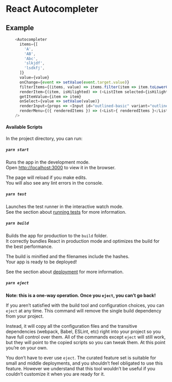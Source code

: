 # React Autocompleter

## Example

```js
    <Autocompleter
      items={[
        'A',
        'AB',
        'Abc',
        'slkjdf',
        'lsdkfj',
      ]}
      value={value}
      onChange={event => setValue(event.target.value)}
      filterItems={(items, value) => items.filter(item => item.toLowerCase().includes(value.toLowerCase()))}
      renderItem={(item, isHilighted) => (<ListItem selected={isHilighted}><ListItemText>{ item }</ListItemText></ListItem>)}
      getItemValue={item => item}
      onSelect={value => setValue(value)}
      renderInput={props => <Input id="outlined-basic" variant="outlined" { ...props } />}
      renderMenu={({ renderedItems }) => (<List>{ renderedItems }</List>)}
    />

```

#### Available Scripts

In the project directory, you can run:

##### `yarn start`

Runs the app in the development mode.<br />
Open [http://localhost:3000](http://localhost:3000) to view it in the browser.

The page will reload if you make edits.<br />
You will also see any lint errors in the console.

##### `yarn test`

Launches the test runner in the interactive watch mode.<br />
See the section about [running tests](https://facebook.github.io/create-react-app/docs/running-tests) for more information.

##### `yarn build`

Builds the app for production to the `build` folder.<br />
It correctly bundles React in production mode and optimizes the build for the best performance.

The build is minified and the filenames include the hashes.<br />
Your app is ready to be deployed!

See the section about [deployment](https://facebook.github.io/create-react-app/docs/deployment) for more information.

##### `yarn eject`

**Note: this is a one-way operation. Once you `eject`, you can’t go back!**

If you aren’t satisfied with the build tool and configuration choices, you can `eject` at any time. This command will remove the single build dependency from your project.

Instead, it will copy all the configuration files and the transitive dependencies (webpack, Babel, ESLint, etc) right into your project so you have full control over them. All of the commands except `eject` will still work, but they will point to the copied scripts so you can tweak them. At this point you’re on your own.

You don’t have to ever use `eject`. The curated feature set is suitable for small and middle deployments, and you shouldn’t feel obligated to use this feature. However we understand that this tool wouldn’t be useful if you couldn’t customize it when you are ready for it.

